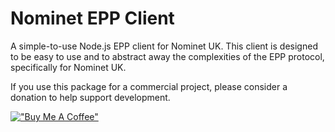 # Nominet EPP Client
A simple-to-use Node.js EPP client for Nominet UK. This client is designed to be easy to use and to abstract away the complexities of the EPP protocol, specifically for Nominet UK.


If you use this package for a commercial project, please consider a donation to help support development.

[!["Buy Me A Coffee"](https://www.buymeacoffee.com/assets/img/custom_images/orange_img.png)](https://www.buymeacoffee.com/alexanderdownie)